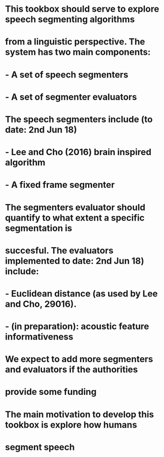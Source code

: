# This tookbox should serve to explore speech segmenting algorithms
# from a linguistic perspective. The system has two main components:
# - A set of speech segmenters
# - A set of segmenter evaluators
#
# The speech segmenters include (to date: 2nd Jun 18)
# - Lee and Cho (2016) brain inspired algorithm
# - A fixed frame segmenter 
#
# The segmenters evaluator should quantify to what extent a specific segmentation is 
# succesful. The  evaluators implemented to date: 2nd Jun 18) include:
# - Euclidean distance (as used by Lee and Cho, 29016). 
# - (in preparation): acoustic feature informativeness
# 
# We expect to add more segmenters and evaluators if the authorities 
# provide some funding 
# 
# The main motivation to develop this tookbox is explore how humans
# segment speech